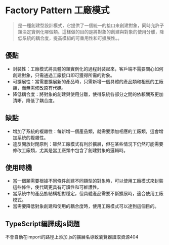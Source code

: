 # Factory Pattern 工廠模式

> 是一種創建型設計模式，它提供了一個統一的接口來創建對象，同時允許子類決定實例化哪個類。這樣做的目的是將對象的創建與對象的使用分離，降低系統的耦合度，提高模組的可重用性和可擴展性。。

## 優點

- 封裝性：工廠模式將具體的類實例化的過程封裝起來，客戶端不需要關心如何創建對象，只需通過工廠接口即可獲得所需的對象。
- 可擴展性：當需要擴展新的產品時，只需新增一個具體的產品類和相應的工廠類，而無需修改原有代碼。
- 降低耦合度：將對象的創建與使用分離，使得系統各部分之間的依賴關系更加清晰，降低了耦合度。

##  缺點
- 增加了系統的複雜性：每新增一個產品類，就需要添加相應的工廠類，這會增加系統的複雜性。
- 違反開放封閉原則：雖然工廠模式有利於擴展，但在某些情況下仍然可能需要修改工廠類，尤其是當工廠類中包含了創建對象的邏輯時。

## 使用時機

- 當一個類需要根據不同條件創建不同類型的對象時，可以使用工廠模式來封裝這些條件，使代碼更具有可讀性和可維護性。
- 當系統中的產品族結構相對穩定，但具體產品需要不斷擴展時，適合使用工廠模式。
- 當需要降低對象創建和使用的耦合度時，使用工廠模式可以達到這個目的。


## TypeScript編譯成js問題

不會自動在import的路徑上添加.js的擴展名導致瀏覽器讀取資源404